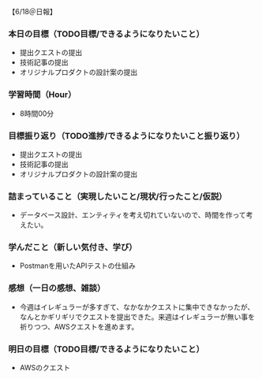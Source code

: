 【6/18＠日報】
### 本日の目標（TODO目標/できるようになりたいこと）
- 提出クエストの提出
- 技術記事の提出
- オリジナルプロダクトの設計案の提出
### 学習時間（Hour）
- 8時間00分
### 目標振り返り（TODO進捗/できるようになりたいこと振り返り）
- 提出クエストの提出
- 技術記事の提出
- オリジナルプロダクトの設計案の提出
### 詰まっていること（実現したいこと/現状/行ったこと/仮説）
- データベース設計、エンティティを考え切れていないので、時間を作って考えたい。
### 学んだこと（新しい気付き、学び）
- Postmanを用いたAPIテストの仕組み
### 感想（一日の感想、雑談）
- 今週はイレギュラーが多すぎて、なかなかクエストに集中できなかったが、なんとかギリギリでクエストを提出できた。来週はイレギュラーが無い事を祈りつつ、AWSクエストを進めます。
### 明日の目標（TODO目標/できるようになりたいこと）
- AWSのクエスト
